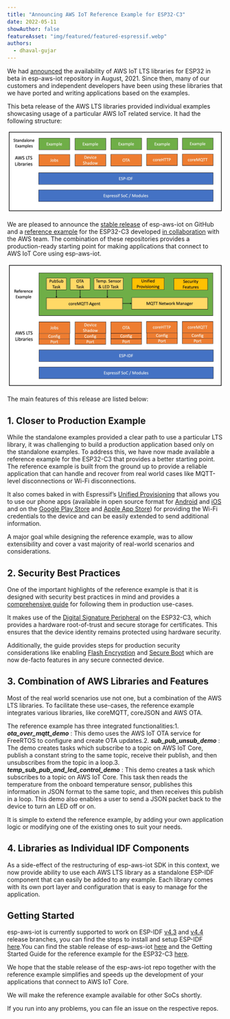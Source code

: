 ```yaml
---
title: "Announcing AWS IoT Reference Example for ESP32-C3"
date: 2022-05-11
showAuthor: false
featureAsset: "img/featured/featured-espressif.webp"
authors:
  - dhaval-gujar
---
```

We had [announced](/support-for-lts-release-of-aws-iot-device-sdk-for-embedded-c-on-esp32-8eeeea28b79b) the availability of AWS IoT LTS libraries for ESP32 in beta in esp-aws-iot repository in August, 2021. Since then, many of our customers and independent developers have been using these libraries that we have ported and writing applications based on the examples.

This beta release of the AWS LTS libraries provided individual examples showcasing usage of a particular AWS IoT related service. It had the following structure:

![](img/announcing-1.webp)

We are pleased to announce the [stable release](https://github.com/espressif/esp-aws-iot/) of esp-aws-iot on GitHub and a [reference example](https://github.com/FreeRTOS/iot-reference-esp32c3) for the ESP32-C3 developed [in collaboration](https://www.freertos.org/featured-freertos-iot-integration-targeting-an-espressif-esp32-c3-risc-v-mcu/) with the AWS team. The combination of these repositories provides a production-ready starting point for making applications that connect to AWS IoT Core using esp-aws-iot.

![](img/announcing-2.webp)

The main features of this release are listed below:

## 1. Closer to Production Example

While the standalone examples provided a clear path to use a particular LTS library, it was challenging to build a production application based only on the standalone examples. To address this, we have now made available a reference example for the ESP32-C3 that provides a better starting point. The reference example is built from the ground up to provide a reliable application that can handle and recover from real world cases like MQTT-level disconnections or Wi-Fi disconnections.

It also comes baked in with Espressif’s [Unified Provisioning](https://docs.espressif.com/projects/esp-idf/en/latest/esp32c3/api-reference/provisioning/provisioning.html) that allows you to use our phone apps (available in open source format for [Android](https://github.com/espressif/esp-idf-provisioning-android) and [iOS](https://github.com/espressif/esp-idf-provisioning-ios) and on the [Google Play Store](https://play.google.com/store/apps/details?id=com.espressif.provble) and [Apple App Store](https://apps.apple.com/app/esp-ble-provisioning/id1473590141)) for providing the Wi-Fi credentials to the device and can be easily extended to send additional information.

A major goal while designing the reference example, was to allow extensibility and cover a vast majority of real-world scenarios and considerations.

## 2. Security Best Practices

One of the important highlights of the reference example is that it is designed with security best practices in mind and provides a [comprehensive guide](https://github.com/FreeRTOS/iot-reference-esp32c3/blob/main/UseSecurityFeatures.md) for following them in production use-cases.

It makes use of the [Digital Signature Peripheral](https://docs.espressif.com/projects/esp-idf/en/latest/esp32c3/api-reference/peripherals/ds.html) on the ESP32-C3, which provides a hardware root-of-trust and secure storage for certificates. This ensures that the device identity remains protected using hardware security.

Additionally, the guide provides steps for production security considerations like enabling [Flash Encryption](https://docs.espressif.com/projects/esp-idf/en/latest/esp32c3/security/flash-encryption.html) and [Secure Boot](https://docs.espressif.com/projects/esp-idf/en/latest/esp32c3/security/secure-boot-v2.html) which are now de-facto features in any secure connected device.

## 3. Combination of AWS Libraries and Features

Most of the real world scenarios use not one, but a combination of the AWS LTS libraries. To facilitate these use-cases, the reference example integrates various libraries, like coreMQTT, coreJSON and AWS OTA.

The reference example has three integrated functionalities:1. __*ota_over_mqtt_demo*__ : This demo uses the AWS IoT OTA service for FreeRTOS to configure and create OTA updates.2. __*sub_pub_unsub_demo*__ : The demo creates tasks which subscribe to a topic on AWS IoT Core, publish a constant string to the same topic, receive their publish, and then unsubscribes from the topic in a loop.3. __*temp_sub_pub_and_led_control_demo*__ : This demo creates a task which subscribes to a topic on AWS IoT Core. This task then reads the temperature from the onboard temperature sensor, publishes this information in JSON format to the same topic, and then receives this publish in a loop. This demo also enables a user to send a JSON packet back to the device to turn an LED off or on.

It is simple to extend the reference example, by adding your own application logic or modifying one of the existing ones to suit your needs.

## 4. Libraries as Individual IDF Components

As a side-effect of the restructuring of esp-aws-iot SDK in this context, we now provide ability to use each AWS LTS library as a standalone ESP-IDF component that can easily be added to any example. Each library comes with its own port layer and configuration that is easy to manage for the application.

## Getting Started

esp-aws-iot is currently supported to work on ESP-IDF [v4.3](https://github.com/espressif/esp-idf/tree/release/v4.3) and [v4.4](https://github.com/espressif/esp-idf/tree/release/v4.4) release branches, you can find the steps to install and setup ESP-IDF [here](https://docs.espressif.com/projects/esp-idf/en/latest/esp32c3/get-started/index.html).You can find the stable release of esp-aws-iot [here](https://github.com/espressif/esp-aws-iot/) and the Getting Started Guide for the reference example for the ESP32-C3 [here](https://github.com/FreeRTOS/iot-reference-esp32c3/blob/main/GettingStartedGuide.md).

We hope that the stable release of the esp-aws-iot repo together with the reference example simplifies and speeds up the development of your applications that connect to AWS IoT Core.

We will make the reference example available for other SoCs shortly.

If you run into any problems, you can file an issue on the respective repos.
